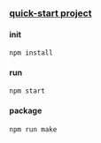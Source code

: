### [quick-start project](https://electron.nodejs.cn/docs/latest/tutorial/quick-start)

#### init
```
npm install
```

#### run
```
npm start
```

#### package
```
npm run make
```